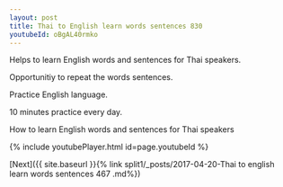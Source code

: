 ```yaml
---
layout: post
title: Thai to English learn words sentences 830 
youtubeId: oBgAL40rmko
---
```

 
 
Helps to learn English words and sentences for Thai speakers.

Opportunitiy to repeat the words sentences. 

Practice English language. 
 
10 minutes practice every day. 
 
How to learn English words and sentences for Thai speakers 
 
{% include youtubePlayer.html id=page.youtubeId %}
 
 
[Next]({{ site.baseurl }}{% link  split1/_posts/2017-04-20-Thai to english learn words sentences 467 .md%})
 
